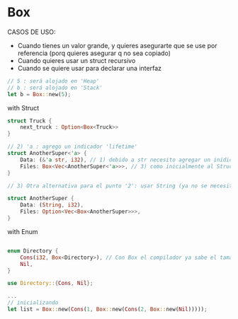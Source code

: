 # Box
CASOS DE USO:
- Cuando tienes un valor grande, y quieres asegurarte que se use por referencia (porq quieres asegurar q no sea copiado)
- Cuando quieres usar un struct recursivo
- Cuando se quiere usar para declarar una interfaz

```rust
// 5 : será alojado en 'Heap'
// b : será alojado en 'Stack'
let b = Box::new(5);
```
with Struct
```rust
struct Truck {
    next_truck : Option<Box<Truck>>
}

// 2) 'a : agrego un indicador 'lifetime'
struct AnotherSuper<'a> {
    Data: (&'a str, i32), // 1) debido a str necesito agregar un inidicador de 'lifetime'
    Files: Box<Vec<AnotherSuper<'a>>>, // 3) como inicialmente al Struct se le agregó un 'a aquí también debo indicárselo
}

// 3) Otra alternativa para el punto '2': usar String (ya no se necesitará 'a)

struct AnotherSuper {
    Data: (String, i32),
    Files: Option<Vec<Box<AnotherSuper>>>,
}

```
with Enum
```rust

enum Directory {
    Cons(i32, Box<Directory>), // Con Box el compilador ya sabe el tamaño que ocupará ya que es un puntero y eso tiene tamaño conocido en el Stack
    Nil,
}

use Directory::{Cons, Nil};

...
// inicializando
let list = Box::new(Cons(1, Box::new(Cons(2, Box::new(Nil)))));
```